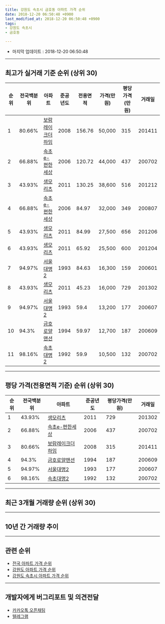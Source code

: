 ```yaml
---
title: 강원도 속초시 금호동 아파트 가격 순위
date: 2018-12-20 06:50:48 +0900
last_modified_at: 2018-12-20 06:50:48 +0900
tags:
- 강원도 속초시
- 금호동

---
```


* 마지막 업데이트 : 2018-12-20 06:50:48

---

## 최고가 실거래 기준 순위 (상위 30)


|순위|전국백분위|아파트|준공년도|전용면적|가격(만원)|평당가격(만원)|거래일|
|---|---|---|---|---|---|---|---|
|1|80.66%|[보람레이크더하임](https://search.naver.com/search.naver?query=%EA%B0%95%EC%9B%90%EB%8F%84+%EC%86%8D%EC%B4%88%EC%8B%9C+%EA%B8%88%ED%98%B8%EB%8F%99+%EB%B3%B4%EB%9E%8C%EB%A0%88%EC%9D%B4%ED%81%AC%EB%8D%94%ED%95%98%EC%9E%84)|2008|156.76|50,000|315|201411|
|2|66.88%|[속초e-편한세상](https://search.naver.com/search.naver?query=%EA%B0%95%EC%9B%90%EB%8F%84+%EC%86%8D%EC%B4%88%EC%8B%9C+%EA%B8%88%ED%98%B8%EB%8F%99+%EC%86%8D%EC%B4%88e-%ED%8E%B8%ED%95%9C%EC%84%B8%EC%83%81)|2006|120.72|44,000|437|200702|
|3|43.93%|[생모리츠](https://search.naver.com/search.naver?query=%EA%B0%95%EC%9B%90%EB%8F%84+%EC%86%8D%EC%B4%88%EC%8B%9C+%EA%B8%88%ED%98%B8%EB%8F%99+%EC%83%9D%EB%AA%A8%EB%A6%AC%EC%B8%A0)|2011|130.25|38,600|516|201212|
|4|66.88%|[속초e-편한세상](https://search.naver.com/search.naver?query=%EA%B0%95%EC%9B%90%EB%8F%84+%EC%86%8D%EC%B4%88%EC%8B%9C+%EA%B8%88%ED%98%B8%EB%8F%99+%EC%86%8D%EC%B4%88e-%ED%8E%B8%ED%95%9C%EC%84%B8%EC%83%81)|2006|84.97|32,000|349|200807|
|5|43.93%|[생모리츠](https://search.naver.com/search.naver?query=%EA%B0%95%EC%9B%90%EB%8F%84+%EC%86%8D%EC%B4%88%EC%8B%9C+%EA%B8%88%ED%98%B8%EB%8F%99+%EC%83%9D%EB%AA%A8%EB%A6%AC%EC%B8%A0)|2011|84.99|27,500|656|201206|
|6|43.93%|[생모리츠](https://search.naver.com/search.naver?query=%EA%B0%95%EC%9B%90%EB%8F%84+%EC%86%8D%EC%B4%88%EC%8B%9C+%EA%B8%88%ED%98%B8%EB%8F%99+%EC%83%9D%EB%AA%A8%EB%A6%AC%EC%B8%A0)|2011|65.92|25,500|600|201204|
|7|94.97%|[서울대명2](https://search.naver.com/search.naver?query=%EA%B0%95%EC%9B%90%EB%8F%84+%EC%86%8D%EC%B4%88%EC%8B%9C+%EA%B8%88%ED%98%B8%EB%8F%99+%EC%84%9C%EC%9A%B8%EB%8C%80%EB%AA%852)|1993|84.63|16,300|159|200601|
|8|43.93%|[생모리츠](https://search.naver.com/search.naver?query=%EA%B0%95%EC%9B%90%EB%8F%84+%EC%86%8D%EC%B4%88%EC%8B%9C+%EA%B8%88%ED%98%B8%EB%8F%99+%EC%83%9D%EB%AA%A8%EB%A6%AC%EC%B8%A0)|2011|45.23|16,000|729|201302|
|9|94.97%|[서울대명2](https://search.naver.com/search.naver?query=%EA%B0%95%EC%9B%90%EB%8F%84+%EC%86%8D%EC%B4%88%EC%8B%9C+%EA%B8%88%ED%98%B8%EB%8F%99+%EC%84%9C%EC%9A%B8%EB%8C%80%EB%AA%852)|1993|59.4|13,200|177|200607|
|10|94.3%|[금호로얄맨션](https://search.naver.com/search.naver?query=%EA%B0%95%EC%9B%90%EB%8F%84+%EC%86%8D%EC%B4%88%EC%8B%9C+%EA%B8%88%ED%98%B8%EB%8F%99+%EA%B8%88%ED%98%B8%EB%A1%9C%EC%96%84%EB%A7%A8%EC%85%98)|1994|59.97|12,700|187|200609|
|11|98.16%|[속초대명2](https://search.naver.com/search.naver?query=%EA%B0%95%EC%9B%90%EB%8F%84+%EC%86%8D%EC%B4%88%EC%8B%9C+%EA%B8%88%ED%98%B8%EB%8F%99+%EC%86%8D%EC%B4%88%EB%8C%80%EB%AA%852)|1992|59.9|10,500|132|200702|


---

## 평당 가격(전용면적 기준) 순위 (상위 30)


|순위|전국백분위|아파트|준공년도|평당가격(만원)|거래일|
|---|---|---|---|---|---|
|1|43.93%|[생모리츠](https://search.naver.com/search.naver?query=%EA%B0%95%EC%9B%90%EB%8F%84+%EC%86%8D%EC%B4%88%EC%8B%9C+%EA%B8%88%ED%98%B8%EB%8F%99+%EC%83%9D%EB%AA%A8%EB%A6%AC%EC%B8%A0)|2011|729|201302|
|2|66.88%|[속초e-편한세상](https://search.naver.com/search.naver?query=%EA%B0%95%EC%9B%90%EB%8F%84+%EC%86%8D%EC%B4%88%EC%8B%9C+%EA%B8%88%ED%98%B8%EB%8F%99+%EC%86%8D%EC%B4%88e-%ED%8E%B8%ED%95%9C%EC%84%B8%EC%83%81)|2006|437|200702|
|3|80.66%|[보람레이크더하임](https://search.naver.com/search.naver?query=%EA%B0%95%EC%9B%90%EB%8F%84+%EC%86%8D%EC%B4%88%EC%8B%9C+%EA%B8%88%ED%98%B8%EB%8F%99+%EB%B3%B4%EB%9E%8C%EB%A0%88%EC%9D%B4%ED%81%AC%EB%8D%94%ED%95%98%EC%9E%84)|2008|315|201411|
|4|94.3%|[금호로얄맨션](https://search.naver.com/search.naver?query=%EA%B0%95%EC%9B%90%EB%8F%84+%EC%86%8D%EC%B4%88%EC%8B%9C+%EA%B8%88%ED%98%B8%EB%8F%99+%EA%B8%88%ED%98%B8%EB%A1%9C%EC%96%84%EB%A7%A8%EC%85%98)|1994|187|200609|
|5|94.97%|[서울대명2](https://search.naver.com/search.naver?query=%EA%B0%95%EC%9B%90%EB%8F%84+%EC%86%8D%EC%B4%88%EC%8B%9C+%EA%B8%88%ED%98%B8%EB%8F%99+%EC%84%9C%EC%9A%B8%EB%8C%80%EB%AA%852)|1993|177|200607|
|6|98.16%|[속초대명2](https://search.naver.com/search.naver?query=%EA%B0%95%EC%9B%90%EB%8F%84+%EC%86%8D%EC%B4%88%EC%8B%9C+%EA%B8%88%ED%98%B8%EB%8F%99+%EC%86%8D%EC%B4%88%EB%8C%80%EB%AA%852)|1992|132|200702|


---

## 최근 3개월 거래량 순위 (상위 30)


<div style="width:100%;">
    <canvas id="deal_count_ranking" height="250"></canvas>
</div>


<script>
new Chart(document.getElementById("deal_count_ranking"), {
    type: 'horizontalBar',
    data: {
        labels: ['속초e-편한세상', '보람레이크더하임', '서울대명2', '속초대명2', '금호로얄맨션', '생모리츠'],
        datasets: [{
            label: '실거래 수',
            data: [5, 2, 1, 1, 1, 1],
            borderColor: "rgba(255, 0, 128, 1)",
            backgroundColor: "rgba(255, 0, 128, 0.5)",
            fill: false,
        }]
    },
    options: {
        responsive: true,
        title: {
            display: true,
            text: '최근 3개월 거래량 순위'
        },
        tooltips: {
            mode: 'index',
            intersect: false,
            callbacks: {
                title: function(tooltipItems, data) {
                    return "실거래 수:";
                },
                label: function(tooltipItem, data) {
                    return data.labels[tooltipItem.index] + ": " + tooltipItem.xLabel;
                }
            }
        },
        hover: {
            mode: 'nearest',
            intersect: true
        },
        scales: {
            xAxes: [{
                display: true,
                scaleLabel: {
                    display: true,
                    labelString: '실거래 수'
                },
                ticks: {
                    suggestedMin: 0,
                }
            }],
            yAxes: [{
                display: true,
                ticks: {
                    autoSkip: false,
                    callback: function(value, index, values) {
                        if (value.length > 15)
                            return value.substr(0, 13) + "...";
                        else
                            return value;
                    }
                },
                scaleLabel: {
                    display: false,
                }
            }]
        }
    }
});

</script>


---

## 10년 간 거래량 추이


<div style="width:100%;">
    <canvas id="deal_progress" height="250"></canvas>
</div>

<script>
new Chart(document.getElementById("deal_progress"), {
    type: 'line',
    data: {
        labels: ['200812','200901','200902','200903','200904','200905','200906','200907','200908','200909','200910','200911','200912','201001','201002','201003','201004','201005','201006','201007','201008','201009','201010','201011','201012','201101','201102','201103','201104','201105','201106','201107','201108','201109','201110','201111','201112','201201','201202','201203','201204','201205','201206','201207','201208','201209','201210','201211','201212','201301','201302','201303','201304','201305','201306','201307','201308','201309','201310','201311','201312','201401','201402','201403','201404','201405','201406','201407','201408','201409','201410','201411','201412','201501','201502','201503','201504','201505','201506','201507','201508','201509','201510','201511','201512','201601','201602','201603','201604','201605','201606','201607','201608','201609','201610','201611','201612','201701','201702','201703','201704','201705','201706','201707','201708','201709','201710','201711','201712','201801','201802','201803','201804','201805','201806','201807','201808','201809','201810','201811','201812'],
        datasets: [{
            label: '실거래 수',
            pointRadius: 1,
            data: [3, 5, 6, 12, 12, 12, 8, 3, 7, 8, 9, 21, 5, 3, 10, 9, 19, 10, 8, 8, 8, 6, 9, 9, 12, 4, 10, 7, 10, 4, 6, 8, 5, 10, 9, 9, 46, 7, 17, 16, 23, 17, 11, 13, 6, 11, 12, 16, 13, 8, 11, 9, 13, 12, 24, 8, 3, 15, 13, 10, 4, 5, 10, 11, 13, 7, 8, 10, 6, 15, 12, 8, 9, 12, 14, 19, 14, 11, 9, 6, 11, 10, 11, 5, 9, 7, 7, 5, 7, 5, 11, 11, 7, 0, 8, 8, 8, 2, 4, 9, 8, 3, 8, 8, 7, 11, 8, 7, 4, 10, 7, 8, 3, 6, 4, 2, 5, 4, 6, 4, 1],
            borderColor: "rgba(255, 201, 14, 1)",
            backgroundColor: "rgba(255, 201, 14, 0.5)",
            fill: true,
        }]
    },
    options: {
        responsive: true,
        title: {
            display: true,
            text: '10년간 거래량 추이'
        },
        tooltips: {
            mode: 'index',
            intersect: false,
        },
        hover: {
            mode: 'nearest',
            intersect: true
        },
        scales: {
            xAxes: [{
                display: true,
                scaleLabel: {
                    display: true,
                    labelString: '년/월'
                }
            }],
            yAxes: [{
                display: true,
                ticks: {
                    suggestedMin: 0,
                },
                scaleLabel: {
                    display: true,
                    labelString: '실거래 수'
                }
            }]
        }
    }
});

</script>


---

## 관련 순위

- [전국 아파트 가격 순위](https://inasie.github.io/apt-ranking/전국)
- [강원도 아파트 가격 순위](https://inasie.github.io/apt-ranking/강원도)
- [강원도 속초시 아파트 가격 순위](https://inasie.github.io/apt-ranking/강원도-속초시)


---

## 개발자에게 버그리포트 및 의견전달

- [카카오톡 오픈채팅](https://open.kakao.com/o/gLJUAP4)
- [텔레그램](https://t.me/inasie)

